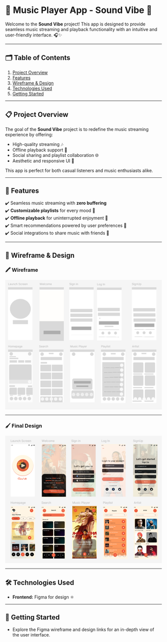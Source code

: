 # 🎵 **Music Player App - Sound Vibe** 🎵

Welcome to the **Sound Vibe** project! This app is designed to provide seamless music streaming and playback functionality with an intuitive and user-friendly interface. 🎧✨

---

## 🗂 **Table of Contents**
1. [Project Overview](#project-overview)
2. [Features](#features)
3. [Wireframe & Design](#wireframe--design)
4. [Technologies Used](#technologies-used)
5. [Getting Started](#getting-started)

---

## 📋 **Project Overview**

The goal of the **Sound Vibe** project is to redefine the music streaming experience by offering:
- High-quality streaming 🎶
- Offline playback support 🚀
- Social sharing and playlist collaboration 🌐
- Aesthetic and responsive UI 🌟

This app is perfect for both casual listeners and music enthusiasts alike.

---

## 🌟 **Features**

✔️ Seamless music streaming with **zero buffering**  
✔️ **Customizable playlists** for every mood 🎼  
✔️ **Offline playback** for uninterrupted enjoyment 🛫  
✔️ Smart recommendations powered by user preferences 🤖  
✔️ Social integrations to share music with friends 🤝  

---

## 🎨 **Wireframe & Design**

### 🖍️ Wireframe  
 
![Wireframe](wireframe.png)

---

### 🖌️ Final Design  

![Final Design](figma.png)

---

## 🛠 **Technologies Used**

- **Frontend:** Figma for design ⚛️  
  
---

## 🚀 **Getting Started**

- Explore the Figma wireframe and design links for an in-depth view of the user interface.


